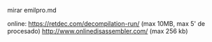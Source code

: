 mirar emilpro.md

online:
https://retdec.com/decompilation-run/ (max 10MB, max 5' de procesado)
http://www.onlinedisassembler.com/ (max 256 kb)

